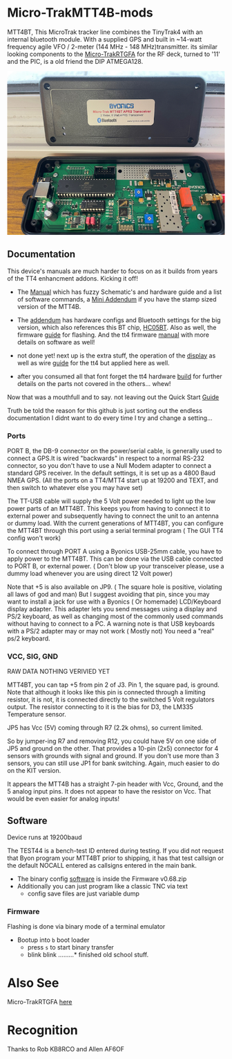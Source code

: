 # Micro-TrakMTT4B-mods

MTT4BT, This MicroTrak tracker line combines the TinyTrak4 with an internal bluetooth module. With a supplied GPS and built in ~14-watt frequency agile VFO / 2-meter (144 MHz - 148 MHz)transmitter. its similar looking components to the [Micro-TrakRTGFA](https://github.com/SpudGunMan/Micro-TrakRTGFA-mods) for the RF deck, turned to '11' and the PIC, is a old friend the DIP ATMEGA128.



![hardware](img/mtt4b.jpeg)

## Documentation
This device's manuals are much harder to focus on as it builds from years of the TT4 enhancment addons.
Kicking it off!

 - The [Manual](doc/MTT4B_Manual_v1.0.pdf) which has fuzzy Schematic's and hardware guide and a list of software commands, a [Mini Addendum](doc/MTT4B-Mini_Addendum.pdf) if you have the stamp sized version of the MTT4B. 

 - The [addendum](doc/MTT4BT_Manual_Addendum.pdf) has hardware configs and Bluetooth settings for the big version, which also references this BT chip, [HC05BT](doc/HC05BT.pdf). Also as well, the firmware [guide](doc/TinyTrak4_Firmware_Manual_v1.1.pdf) for flashing. And the tt4 firmware [manual](tt4/TinyTrak4_Alpha_Firmware_Manual_v0.72.pdf) with more details on software as well!

 - not done yet! next up is the extra stuff, the operation of the [display](tt4/tt4_display_v1.3.pdf) as well as wire [guide](tt4/tt4_display_wiring.pdf) for the tt4 but applied here as well.

 - after you consumed all that font forget the tt4 hardware [build](tt4/TinyTrak4_Built_Hardware_Manual_v8.pdf) for further details on the parts not covered in the others... whew!

Now that was a mouthfull and to say. not leaving out the Quick Start [Guide](tt4/TinyTrak4_Quick_Start_Guide_v0.7.pdf)

Truth be told the reason for this github is just sorting out the endless documentation I didnt want to do every time I try and change a setting...

### Ports

PORT B, the DB-9 connector on the power/serial cable, is generally used to connect a GPS.It is wired "backwards" in respect to a normal RS-232 connector, so you don't have to use a Null Modem adapter to connect a standard GPS receiver. In the default settings, it is set up as a 4800 Baud NMEA GPS. (All the ports on a TT4/MTT4 start up at 19200 and TEXT, and then switch to whatever else you may have set) 

The TT-USB cable will supply the 5 Volt power needed to light up the low power parts of an MTT4BT. This keeps you from having to connect it to external power and subsequently having to connect the unit to an antenna or dummy load. With the current generations of MTT4BT, you can configure the MTT4BT through this port using a serial terminal program ( The GUI TT4 config won't work) 

To connect through PORT A using a Byonics USB-25mm cable, you have to apply power to the MTT4BT. This can be done via the USB cable connected to PORT B, or external power. ( Don't blow up your transceiver please, use a dummy load  whenever you are using direct 12 Volt power) 

Note that +5 is also available on JP9. ( The square hole is positive, violating all laws of god and man) But I suggest avoiding that pin, since you may want to install a jack for use with a Byonics ( Or homemade) LCD/Keyboard display adapter. This adapter lets you send messages using a display and PS/2 keyboard, as well as changing most of the commonly used commands without having to connect to a PC. A warning note is that USB keyboards with a PS/2 adapter may or may not work ( Mostly not) You need a "real" ps/2 keyboard. 

### VCC, SIG, GND

RAW DATA NOTHING VERIVIED YET


MTT4BT, you can tap +5 from pin 2 of J3.  Pin 1, the square pad, is ground. Note that although it looks like this pin is connected through a limiting resistor, it is not, it is connected directly to the switched 5 Volt regulators output. The resistor connecting to it is the bias for D3, the LM335 Temperature sensor.

JP5 has Vcc (5V) coming through R7 (2.2k ohms), so current limited.

So by jumper-ing R7 and removing R12, you could have 5V on one side of JP5 and ground on the other.
That provides a 10-pin (2x5) connector for 4 sensors with grounds with signal and ground.
If you don't use more than 3 sensors, you can still use JP1 for bank switching.
Again, much easier to do on the KIT version.

It appears the MTT4B has a straight 7-pin header with Vcc, Ground, and the 5 analog input pins.
It does not appear to have the resistor on Vcc.
That would be even easier for analog inputs!


## Software
Device runs at 19200baud

The TEST44 is a bench-test ID entered during testing. If you did not request that Byon program your MTT4BT prior to shipping, it has that test callsign or the default NOCALL entered as callsigns entered in the main bank. 

 - The binary config [software](bin/TinyTrak4Config/TinyTrak4AlphaConfigv0.68.exe) is inside the Firmware v0.68.zip
 - Additionally you can just program like a classic TNC via text
   - config save files are just variable dump

### Firmware
Flashing is done via binary mode of a terminal emulator
 - Bootup into `b` boot loader
    - press `s` to start binary transfer
    - blink blink .........* finished old school stuff.











# Also See
Micro-TrakRTGFA [here](https://github.com/SpudGunMan/Micro-TrakRTGFA-mods)

# Recognition
Thanks to Rob KB8RCO and Allen AF6OF
